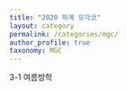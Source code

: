 ```yaml
---
title: "2020 하계 모각코"
layout: category
permalink: /categories/mgc/
author_profile: true
taxonomy: MGC
---
```

3-1 여름방학
